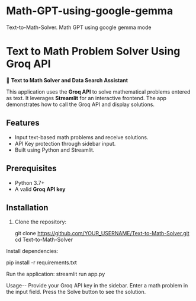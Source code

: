 # Math-GPT-using-google-gemma
Text-to-Math-Solver. Math GPT using google gemma mode

# Text to Math Problem Solver Using Groq API

🧮 **Text to Math Solver and Data Search Assistant**  

This application uses the **Groq API** to solve mathematical problems entered as text. It leverages **Streamlit** for an interactive frontend. The app demonstrates how to call the Groq API and display solutions.

## Features
- Input text-based math problems and receive solutions.
- API Key protection through sidebar input.
- Built using Python and Streamlit.

## Prerequisites
- Python 3.7+
- A valid **Groq API key**

## Installation

1. Clone the repository:

   git clone https://github.com/YOUR_USERNAME/Text-to-Math-Solver.git
   cd Text-to-Math-Solver

Install dependencies:

pip install -r requirements.txt

Run the application:
streamlit run app.py

Usage--
Provide your Groq API key in the sidebar.
Enter a math problem in the input field.
Press the Solve button to see the solution.
